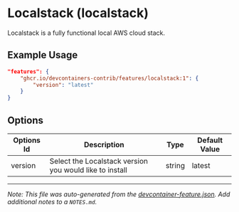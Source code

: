 
# Localstack (localstack)

Localstack is a fully functional local AWS cloud stack.

## Example Usage

```json
"features": {
    "ghcr.io/devcontainers-contrib/features/localstack:1": {
        "version": "latest"
    }
}
```

## Options

| Options Id | Description | Type | Default Value |
|-----|-----|-----|-----|
| version | Select the Localstack version you would like to install | string | latest |



---

_Note: This file was auto-generated from the [devcontainer-feature.json](https://github.com/devcontainers-contrib/features/blob/main/src/localstack/devcontainer-feature.json).  Add additional notes to a `NOTES.md`._
